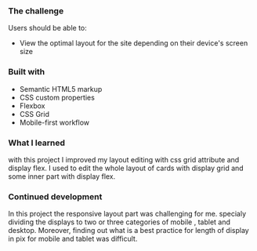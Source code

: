 ### The challenge

Users should be able to:

- View the optimal layout for the site depending on their device's screen size

### Built with

- Semantic HTML5 markup
- CSS custom properties
- Flexbox
- CSS Grid
- Mobile-first workflow

### What I learned

  with this project I improved my layout editing with css grid attribute and display flex.
  I used to edit the whole layout of cards with display grid and some inner part with display flex.


### Continued development

In this project the responsive layout part was challenging for me. specialy dividing the displays to two or three categories of mobile , tablet and desktop. Moreover, finding out what is a best practice for length of display in pix for mobile and tablet was difficult. 